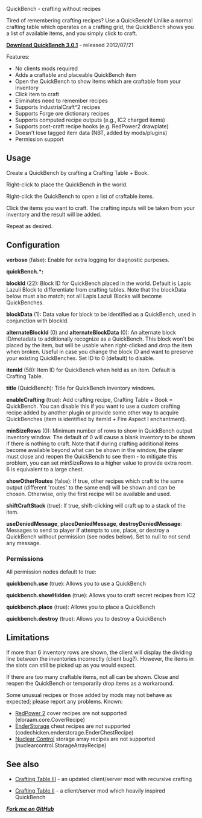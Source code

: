QuickBench - crafting without recipes

Tired of remembering crafting recipes? Use a QuickBench! Unlike a normal crafting table which operates on a crafting grid, the QuickBench shows you a list of available items, and you simply click to craft.

**[Download QuickBench 3.0.1](http://dev.bukkit.org/server-mods/quickbench/files/10-quick-bench-3-0-1/)** - released 2012/07/21

Features:

* No clients mods required
* Adds a craftable and placeable QuickBench item
* Open the QuickBench to show items which are craftable from your inventory
* Click item to craft 
* Eliminates need to remember recipes
* Supports IndustrialCraft^2 recipes
* Supports Forge ore dictionary recipes
* Supports computed recipe outputs (e.g., IC2 charged items)
* Supports post-craft recipe hooks (e.g. RedPower2 drawplate)
* Doesn't lose tagged item data (NBT, added by mods/plugins)
* Permission support

## Usage

Create a QuickBench by crafting a Crafting Table + Book.

Right-click to place the QuickBench in the world.

Right-click the QuickBench to open a list of craftable items.

Click the items you want to craft. The crafting inputs will be taken from your inventory and the result will be added.

Repeat as desired.

## Configuration

**verbose** (false): Enable for extra logging for diagnostic purposes.

**quickBench.\*:**

**blockId** (22): Block ID for QuickBench placed in the world. Default is Lapis Lazuli Block to differentiate from crafting tables. Note that the blockData below must also match; not all Lapis Lazuli Blocks will become QuickBenches.

**blockData** (1): Data value for block to be identified as a QuickBench, used in conjunction with blockId.

**alternateBlockId** (0) and **alternateBlockData** (0): An alternate block ID/metadata to additionally recognize as a QuickBench. This block won't be placed by the item, but will be usable when right-clicked and drop the item when broken. Useful in case you change the block ID and want to preserve your existing QuickBenches. Set ID to 0 (default) to disable.

**itemId** (58): Item ID for QuickBench when held as an item. Default is Crafting Table.

**title** (QuickBench): Title for QuickBench inventory windows.

**enableCrafting** (true): Add crafting recipe, Crafting Table + Book = QuickBench. You can disable this if you want to use a custom crafting recipe added by another plugin or provide some other way to acquire QuickBenches (item is identified by itemId + Fire Aspect I enchantment).

**minSizeRows** (0): Minimum number of rows to show in QuickBench output inventory window. The default of 0 will cause a blank inventory to be shown if there is nothing to craft. Note that if during crafting additional items become available beyond what can be shown in the window, the player must close and reopen the QuickBench to see them - to mitigate this problem, you can set minSizeRows to a higher value to provide extra room. 6 is equivalent to a large chest.

**showOtherRoutes** (false): If true, other recipes which craft to the same output (different 'routes' to the same end) will be shown and can be chosen. Otherwise, only the first recipe will be available and used.

**shiftCraftStack** (true): If true, shift-clicking will craft up to a stack of the item.

**useDeniedMessage**, **placeDeniedMessage**, **destroyDeniedMessage**: Messages to send to player if attempts to use, place, or destroy a QuickBench without permission (see nodes below). Set to null to not send any message.

### Permissions

All permission nodes default to true:

**quickbench.use** (true): Allows you to use a QuickBench

**quickbench.showHidden** (true): Allows you to craft secret recipes from IC2

**quickbench.place** (true): Allows you to place a QuickBench 

**quickbench.destroy** (true): Allows you to destroy a QuickBench

## Limitations

If more than 6 inventory rows are shown, the client will display the dividing line between the inventories incorrectly (client bug?).  However, the items in the slots can still be picked up as you would expect.

If there are too many craftable items, not all can be shown. Close and reopen the QuickBench or temporarily drop items as a workaround.

Some unusual recipes or those added by mods may not behave as expected; please report any problems. Known:

* [RedPower 2](http://www.minecraftforum.net/topic/365357-125-eloraams-mods-redpower-2-prerelease-5b2/) cover recipes are not supported (eloraam.core.CoverRecipe)
* [EnderStorage](http://www.minecraftforum.net/topic/1160665-125mods-quiddity-modding/) chest recipes are not supported (codechicken.enderstorage.EnderChestRecipe)
* [Nuclear Control](http://forum.industrial-craft.net/index.php?page=Thread&threadID=5915) storage array recipes are not supported (nuclearcontrol.StorageArrayRecipe)


## See also

* [Crafting Table III](http://www.minecraftforum.net/topic/1189975-b18mc125-craftingtableiii-bug-fixs-more-mod-support/) - an updated client/server mod with recursive crafting

* [Crafting Table II](http://www.minecraftforum.net/topic/856538-11-crafting-table-ii-v162-310112/) - a client/server mod which heavily inspired QuickBench

***[Fork me on GitHub](https://github.com/mushroomhostage/QuickBench)***

